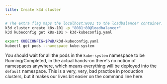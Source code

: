 ```yaml
---
title: Create k3d cluster
---
```


```bash
# The extra flag maps the localhost:8081 to the loadbalancer container:80
k3d cluster create k8s-101 -p "8081:80@loadbalancer"
k3d kubeconfig get k8s-101 > k3d-kubeconfig.yaml

export KUBECONFIG=$PWD/k3d-kubeconfig.yaml
kubectl get pods --namespace kube-system
```

You should wait for all the pods in the `kube-system` namespace to be Running/Completed, in the actual hands-on there's no notion of namespaces anywhere, which means everything will be deployed into the `default` namespace.
This is a very, very, bad practice in production clusters, but it makes our lives bit easier on the command line here.
